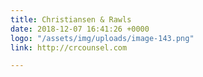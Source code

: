 ```yaml
---
title: Christiansen & Rawls
date: 2018-12-07 16:41:26 +0000
logo: "/assets/img/uploads/image-143.png"
link: http://crcounsel.com

---
```

